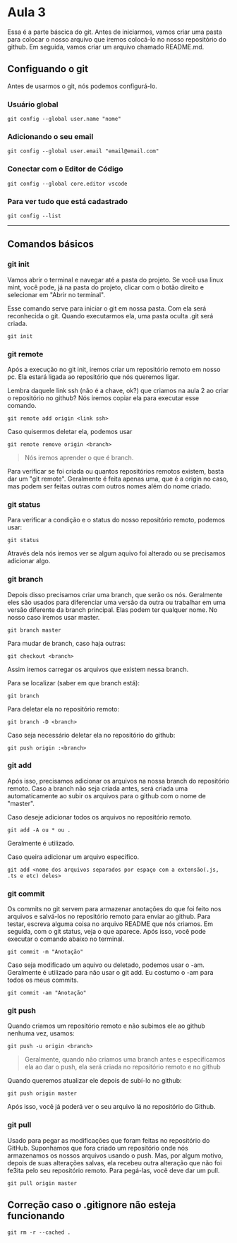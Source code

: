 # Aula 3
Essa é a parte báscica do git.
Antes de iniciarmos, vamos criar uma pasta para colocar o nosso arquivo que iremos colocá-lo no nosso repositório do github. Em seguida, vamos criar um arquivo chamado README.md.

## Configuando o git
Antes de usarmos o git, nós podemos configurá-lo.

### Usuário global
```
git config --global user.name "nome"
```

### Adicionando o seu email
```
git config --global user.email "email@email.com"
```

### Conectar com o Editor de Código
```
git config --global core.editor vscode
```

### Para ver tudo que está cadastrado
```
git config --list
```

---

## Comandos básicos
### git init
Vamos abrir o terminal e navegar até a pasta do projeto. Se você usa linux mint, você pode, já na pasta do projeto, clicar com o botão direito e selecionar em "Abrir no terminal".

Esse comando serve para iniciar o git em nossa pasta. Com ela será reconhecida o git. Quando executarmos ela, uma pasta oculta .git será criada.

```
git init
```

### git remote
Após a execução no git init, iremos criar um repositório remoto em nosso pc. Ela estará ligada ao repositório que nós queremos ligar.

Lembra daquele link ssh (não é a chave, ok?) que criamos na aula 2 ao criar o repositório no github? Nós iremos copiar ela para executar esse comando.

```
git remote add origin <link ssh>
```

Caso quisermos deletar ela, podemos usar
```
git remote remove origin <branch>
```
> Nós iremos aprender o que é branch.

Para verificar se foi criada ou quantos repositórios remotos existem, basta dar um "git remote". Geralmente é feita apenas uma, que é a origin no caso, mas podem ser feitas outras com outros nomes além do nome criado.

### git status
Para verificar a condição e o status do nosso repositório remoto, podemos usar:
```
git status
```
Através dela nós iremos ver se algum aquivo foi alterado ou se precisamos adicionar algo.

### git branch
Depois disso precisamos criar uma branch, que serão os nós. Geralmente eles são usados para diferenciar uma versão da outra ou trabalhar em uma versão diferente da branch principal. Elas podem ter qualquer nome. No nosso caso iremos usar master.

```
git branch master
```

Para mudar de branch, caso haja outras:
```
git checkout <branch>
```
Assim iremos carregar os arquivos que existem nessa branch.

Para se localizar (saber em que branch está):
```
git branch
```

Para deletar ela no repositório remoto:
```
git branch -D <branch>
```

Caso seja necessário deletar ela no repositório do github:
```
git push origin :<branch>
```

### git add
Após isso, precisamos adicionar os arquivos na nossa branch do repositório remoto. Caso a branch não seja criada antes, será criada uma automaticamente ao subir os arquivos para o github com o nome de "master".

Caso deseje adicionar todos os arquivos no repositório remoto.
```
git add -A ou * ou .
```
Geralmente é utilizado.

Caso queira adicionar um arquivo específico.
```
git add <nome dos arquivos separados por espaço com a extensão(.js, .ts e etc) deles>
```

### git commit
Os commits no git servem para armazenar anotações do que foi feito nos arquivos e salvá-los no repositório remoto para enviar ao github. Para testar, escreva alguma coisa no arquivo README que nós criamos. Em seguida, com o git status, veja o que aparece. Após isso, você pode executar o comando abaixo no terminal.
```
git commit -m "Anotação"
```

Caso seja modificado um aquivo ou deletado, podemos usar o -am. Geralmente é utilizado para não usar o git add. Eu costumo o -am para todos os meus commits.
```
git commit -am "Anotação"
```

### git push
Quando criamos um repositório remoto e não subimos ele ao github nenhuma vez, usamos:
```
git push -u origin <branch>
```
> Geralmente, quando não criamos uma branch antes e especificamos ela ao dar o push, ela será criada no repositório remoto e no github

Quando queremos atualizar ele depois de subí-lo no github:
```
git push origin master
```

Após isso, você já poderá ver o seu arquivo lá no repositório do Github.

### git pull
Usado para pegar as modificações que foram feitas no repositório do GitHub. Suponhamos que fora criado um repositório onde nós armazenamos os nossos arquivos usando o push. Mas, por algum motivo, depois de suas alterações salvas, ela recebeu outra alteração que não foi fe3ita pelo seu repositório remoto. Para pegá-las, você deve dar um pull.
```
git pull origin master
```

## Correção caso o .gitignore não esteja funcionando
```
git rm -r --cached .
```
